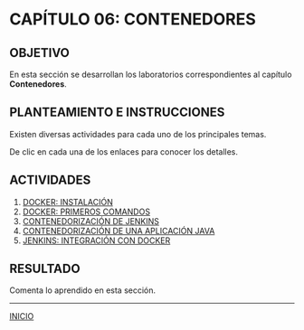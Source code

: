 # CAPÍTULO 06: CONTENEDORES

## OBJETIVO

En esta sección se desarrollan los laboratorios correspondientes al capítulo **Contenedores**.

## PLANTEAMIENTO E INSTRUCCIONES

Existen diversas actividades para cada uno de los principales temas.

De clic en cada una de los enlaces para conocer los detalles.

## ACTIVIDADES

1. [DOCKER: INSTALACIÓN](tasks/C06-01.md)
2. [DOCKER: PRIMEROS COMANDOS](tasks/C06-02.md)
3. [CONTENEDORIZACIÓN DE JENKINS](tasks/C06-03.md)
4. [CONTENEDORIZACIÓN DE UNA APLICACIÓN JAVA](tasks/C06-04.md)
5. [JENKINS: INTEGRACIÓN CON DOCKER](tasks/C06-05.md)

## RESULTADO

Comenta lo aprendido en esta sección.

---

[INICIO](../README.md)
